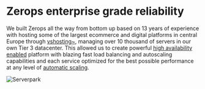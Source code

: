 # Zerops enterprise grade reliability

We built Zerops all the way from bottom up based on 13 years of experience with hosting some of the largest ecommerce and digital platforms in central Europe through [vshosting~](https://vshosting.eu/), managing over 10 thousand of servers in our own Tier 3 datacenter. This allowed us to create powerful [high availability enabled](/documentation/ha/why-should-i-want-high-availability.html) platform with blazing fast load balancing and autoscaling capabilities and each service optimized for the best possible performance at any level of [automatic scaling](/documentation/automatic-scaling/how-automatic-scaling-works.html). 

![Serverpark](/serverpark.png "Serverpark")
